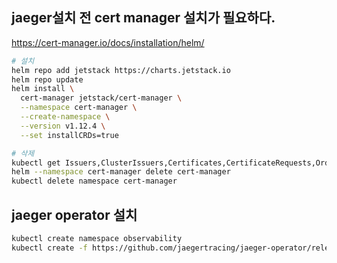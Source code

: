 
## jaeger설치 전 cert manager 설치가 필요하다.
https://cert-manager.io/docs/installation/helm/

```bash
# 설치
helm repo add jetstack https://charts.jetstack.io
helm repo update
helm install \
  cert-manager jetstack/cert-manager \
  --namespace cert-manager \
  --create-namespace \
  --version v1.12.4 \
  --set installCRDs=true
```

```bash
# 삭제
kubectl get Issuers,ClusterIssuers,Certificates,CertificateRequests,Orders,Challenges --all-namespaces
helm --namespace cert-manager delete cert-manager
kubectl delete namespace cert-manager
```

## jaeger operator 설치
```bash
kubectl create namespace observability
kubectl create -f https://github.com/jaegertracing/jaeger-operator/releases/download/v1.49.0/jaeger-operator.yaml -n observability
```
